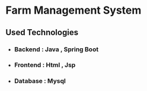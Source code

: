 # Farm Management System

## Used Technologies

- ### Backend   : Java , Spring Boot
- ### Frontend  : Html , Jsp
- ### Database  : Mysql
